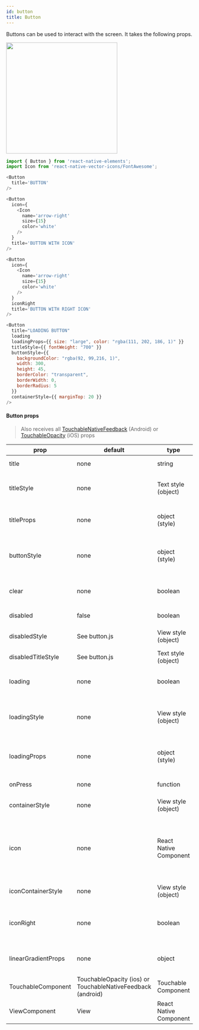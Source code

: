 ```yaml
---
id: button
title: Button
---
```


Buttons can be used to interact with the screen. It takes the following props.

<img src="/react-native-elements/img/buttons.png" width="300" />

```js
import { Button } from 'react-native-elements';
import Icon from 'react-native-vector-icons/FontAwesome';

<Button
  title='BUTTON'
/>

<Button
  icon={
    <Icon
      name='arrow-right'
      size={15}
      color='white'
    />
  }
  title='BUTTON WITH ICON'
/>

<Button
  icon={
    <Icon
      name='arrow-right'
      size={15}
      color='white'
    />
  }
  iconRight
  title='BUTTON WITH RIGHT ICON'
/>

<Button
  title="LOADING BUTTON"
  loading
  loadingProps={{ size: "large", color: "rgba(111, 202, 186, 1)" }}
  titleStyle={{ fontWeight: "700" }}
  buttonStyle={{
    backgroundColor: "rgba(92, 99,216, 1)",
    width: 300,
    height: 45,
    borderColor: "transparent",
    borderWidth: 0,
    borderRadius: 5
  }}
  containerStyle={{ marginTop: 20 }}
/>
```

#### Button props

> Also receives all [TouchableNativeFeedback](http://facebook.github.io/react-native/docs/touchablenativefeedback.html#props) (Android) or [TouchableOpacity](http://facebook.github.io/react-native/docs/touchableopacity.html#props) (iOS) props

| prop | default | type | description |
| ---- | ---- | ----| ---- |
| title | none | string | button title (optional) |
| titleStyle | none | Text style (object) | add additional styling for title component (optional) |
| titleProps | none | object (style) | add additional props for Text component (optional) |
| buttonStyle | none | object (style) | add additional styling for button component (optional) |
| clear | none | boolean | makes the button transparent (optional) |
| disabled | false | boolean | disables user interaction |
| disabledStyle | See button.js | View style (object) | style of the button when disabled |
| disabledTitleStyle | See button.js | Text style (object) | style of the title when disabled |
| loading | none | boolean | prop to display a loading spinner (optional) |
| loadingStyle | none | View style (object) | add additional styling for loading component (optional) |
| loadingProps | none | object (style) | add additional props for ActivityIndicator component (optional) |
| onPress | none | function | onPress method (optional) |
| containerStyle | none | View style (object) | styling for Component container |
| icon | none | React Native Component | displays a centered icon (when no title) or to the left (with text). (can be used along with iconRight as well) |
| iconContainerStyle | none | View style (object) | styling for Icon Component container |
| iconRight | none | boolean | displays Icon to the right of title. Needs to be used along with icon prop |
| linearGradientProps | none | object | displays a linear gradient (supports Expo only) |
| TouchableComponent | TouchableOpacity (ios) or TouchableNativeFeedback (android) | Touchable Component | component for user interaction |
| ViewComponent | View | React Native Component | container for linear gradient |
